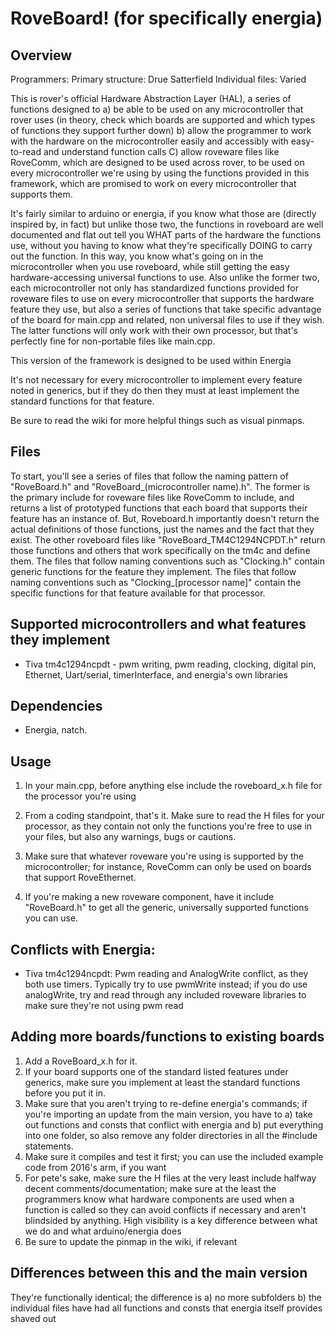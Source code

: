 # RoveBoard! (for specifically energia)

## Overview
Programmers: 
Primary structure: Drue Satterfield 
Individual files: Varied

This is rover's official Hardware Abstraction Layer (HAL), a series of functions designed to a) be able to be used on any microcontroller that rover uses (in theory, check which boards are supported and which types of functions they support further down) b) allow the programmer to work with the hardware on the microcontroller easily and accessibly with easy-to-read and understand function calls C) allow roveware files like RoveComm, which are designed to be used across rover, to be used on every microcontroller we're using by using the functions provided in this framework, which are promised to work on every microcontroller that supports them.

It's fairly similar to arduino or energia, if you know what those are (directly inspired by, in fact) but unlike those two, the functions in roveboard are well documented and flat out tell you WHAT parts of the hardware the functions use, without you having to know what they're specifically DOING to carry out the function. In this way, you know what's going on in the microcontroller when you use roveboard, while still getting the easy hardware-accessing universal functions to use. Also unlike the former two, each microcontroller not only has standardized functions provided for roveware files to use on every microcontroller that supports the hardware feature they use, but also a series of functions that take specific advantage of the board for main.cpp and related, non universal files to use if they wish. The latter functions will only work with their own processor, but that's perfectly fine for non-portable files like main.cpp.

This version of the framework is designed to be used within Energia

It's not necessary for every microcontroller to implement every feature noted in generics, but if they do then they must at least implement the standard functions for that feature.

Be sure to read the wiki for more helpful things such as visual pinmaps.

## Files 
To start, you'll see a series of files that follow the naming pattern of "RoveBoard.h" and "RoveBoard_(microcontroller name).h". The former is the primary include for roveware files like RoveComm to include, and returns a list of prototyped functions that each board that supports their feature has an instance of. But, Roveboard.h importantly doesn't return the actual definitions of those functions, just the names and the fact that they exist. The other roveboard files like "RoveBoard_TM4C1294NCPDT.h" return those functions and others that work specifically on the tm4c and define them. 
The files that follow naming conventions such as "Clocking.h" contain generic functions for the feature they implement.
The files that follow naming conventions such as "Clocking_[processor name]" contain the specific functions for that feature available for that processor.

## Supported microcontrollers and what features they implement
* Tiva tm4c1294ncpdt - pwm writing, pwm reading, clocking, digital pin, Ethernet, Uart/serial, timerInterface, and energia's own libraries

## Dependencies
* Energia, natch.

## Usage
1) In your main.cpp, before anything else include the roveboard_x.h file for the processor you're using
2) From a coding standpoint, that's it. Make sure to read the H files for your processor, as they contain not only the functions you're free to use in your files, but also any warnings, bugs or cautions.
3) Make sure that whatever roveware you're using is supported by the microcontroller; for instance, RoveComm can only be used on boards that support RoveEthernet.

99) If you're making a new roveware component, have it include "RoveBoard.h" to get all the generic, universally supported functions you can use.

## Conflicts with Energia:
* Tiva tm4c1294ncpdt: Pwm reading and AnalogWrite conflict, as they both use timers. Typically try to use pwmWrite instead; if you do use analogWrite, try and read through any included roveware libraries to make sure they're not using pwm read

## Adding more boards/functions to existing boards
1) Add a RoveBoard_x.h for it. 
2) If your board supports one of the standard listed features under generics, make sure you implement at least the standard functions before you put it in.
3) Make sure that you aren't trying to re-define energia's commands; if you're importing an update from the main version, you have to a) take out functions and consts that conflict with energia and b) put everything into one folder, so also remove any folder directories in all the #include statements.
4) Make sure it compiles and test it first; you can use the included example code from 2016's arm, if you want
5) For pete's sake, make sure the H files at the very least include halfway decent comments/documentation; make sure at the least the programmers know what hardware components are used when a function is called so they can avoid conflicts if necessary and aren't blindsided by anything. High visibility is a key difference between what we do and what arduino/energia does
6) Be sure to update the pinmap in the wiki, if relevant

## Differences between this and the main version
They're functionally identical; the difference is a) no more subfolders b) the individual files have had all functions and consts that energia itself provides shaved out
